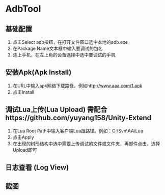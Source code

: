 # AdbTool

## 基础配置

1. 点击Select adb按钮，在打开文件窗口选中本地的adb.exe
2. 在Package Name文本框中输入要调试的包名
3. 连上手机，在左上角的设备选择中选中要调试的手机

## 安装Apk(Apk Install)

1. 在URL中输入apk网络下载路径。例如http://www.aaa.com/1.apk
2. 点击Install

## 调试Lua上传(Lua Upload) 需配合https://github.com/yuyang158/Unity-Extend

1. 在Lua Root Path中输入客户端Lua跟路径。例如：C:\Svn\AA\Lua
2. 点击Apply
3. 在出现的树形结构中选中需要上传调试的文件或文件夹，再邮件点击。选择Upload即可

## 日志查看 (Log View)

## 截图
